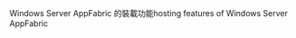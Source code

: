 <span data-ttu-id="5a421-101">Windows Server AppFabric 的裝載功能</span><span class="sxs-lookup"><span data-stu-id="5a421-101">hosting features of Windows Server AppFabric</span></span>